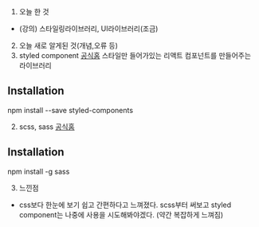 1. 오늘 한 것

- (강의) 스타일링라이브러리, UI라이브러리(조금)

2. 오늘 새로 알게된 것(개념,오류 등)
1. styled component
   [공식홈](https://styled-components.com/)
   스타일만 들어가있는 리액트 컴포넌트를 만들어주는 라이브러리

## Installation

npm install --save styled-components

2.  scss, sass
    [공식홈](https://sass-lang.com/)

## Installation

npm install -g sass

3. 느낀점

- css보다 한눈에 보기 쉽고 간편하다고 느껴졌다. scss부터 써보고 styled component는 나중에 사용을 시도해봐야겠다. (약간 복잡하게 느껴짐)
